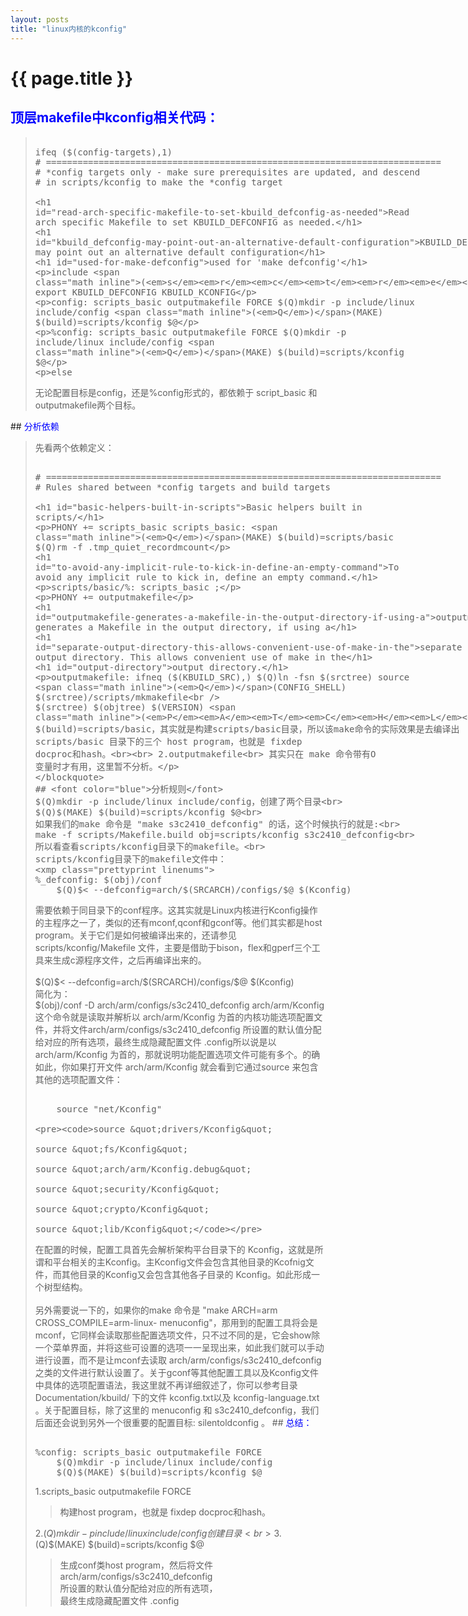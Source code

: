 ```yaml
---
layout: posts
title: "linux内核的kconfig"
---
```


# {{ page.title }}
## <font color="blue">顶层makefile中kconfig相关代码：</font>
<blockquote>
<xmp class="prettyprint linenums">
ifeq ($(config-targets),1)
# ===========================================================================
# *config targets only - make sure prerequisites are updated, and descend
# in scripts/kconfig to make the *config target

# Read arch specific Makefile to set KBUILD_DEFCONFIG as needed.
# KBUILD_DEFCONFIG may point out an alternative default configuration
# used for 'make defconfig'
include $(srctree)/arch/$(SRCARCH)/Makefile
export KBUILD_DEFCONFIG KBUILD_KCONFIG

config: scripts_basic outputmakefile FORCE
    $(Q)mkdir -p include/linux include/config
	$(Q)$(MAKE) $(build)=scripts/kconfig $@

%config: scripts_basic outputmakefile FORCE
	$(Q)mkdir -p include/linux include/config
	$(Q)$(MAKE) $(build)=scripts/kconfig $@

else
</xmp>
无论配置目标是config，还是%config形式的，都依赖于 script_basic 和 outputmakefile两个目标。
</blockquote>
## <font color="blue">分析依赖</font>
<blockquote>
先看两个依赖定义：
<xmp class="prettyprint linenums">
# ===========================================================================
# Rules shared between *config targets and build targets

# Basic helpers built in scripts/
PHONY += scripts_basic
scripts_basic:
    $(Q)$(MAKE) $(build)=scripts/basic
	$(Q)rm -f .tmp_quiet_recordmcount

# To avoid any implicit rule to kick in, define an empty command.
scripts/basic/%: scripts_basic ;

PHONY += outputmakefile
# outputmakefile generates a Makefile in the output directory, if using a
# separate output directory. This allows convenient use of make in the
# output directory.
outputmakefile:
ifneq ($(KBUILD_SRC),)
	$(Q)ln -fsn $(srctree) source
	$(Q)$(CONFIG_SHELL) $(srctree)/scripts/mkmakefile \
	    $(srctree) $(objtree) $(VERSION) $(PATCHLEVEL)
endif
</xmp>
1.script_basic<br>$(Q)$(MAKE) $(build)=scripts/basic，其实就是构建scripts/basic目录，所以该make命令的实际效果是去编译出 scripts/basic 目录下的三个 host program，也就是 fixdep docproc和hash。<br><br>
2.outputmakefile<br>
其实只在 make 命令带有O 变量时才有用，这里暂不分析。
</blockquote>
## <font color="blue">分析规则</font>
$(Q)mkdir -p include/linux include/config，创建了两个目录<br>
$(Q)$(MAKE) $(build)=scripts/kconfig $@<br>
如果我们的make 命令是 "make s3c2410_defconfig" 的话，这个时候执行的就是:<br>
make -f scripts/Makefile.build obj=scripts/kconfig s3c2410_defconfig<br>
所以看查看scripts/kconfig目录下的makefile。<br>
scripts/kconfig目录下的makefile文件中：
<xmp class="prettyprint linenums">
%_defconfig: $(obj)/conf
    $(Q)$< --defconfig=arch/$(SRCARCH)/configs/$@ $(Kconfig)
</xmp>
需要依赖于同目录下的conf程序。这其实就是Linux内核进行Kconfig操作的主程序之一了，类似的还有mconf,qconf和gconf等。他们其实都是host program。关于它们是如何被编译出来的，还请参见 scripts/kconfig/Makefile 文件，主要是借助于bison，flex和gperf三个工具来生成c源程序文件，之后再编译出来的。<br><br>
$(Q)$< --defconfig=arch/$(SRCARCH)/configs/$@ $(Kconfig)<br>
简化为：<br>
$(obj)/conf -D arch/arm/configs/s3c2410_defconfig arch/arm/Kconfig<br>
这个命令就是读取并解析以 arch/arm/Kconfig 为首的内核功能选项配置文件，并将文件arch/arm/configs/s3c2410_defconfig 所设置的默认值分配给对应的所有选项，最终生成隐藏配置文件 .config所以说是以 arch/arm/Kconfig 为首的，那就说明功能配置选项文件可能有多个。的确如此，你如果打开文件 arch/arm/Kconfig 就会看到它通过source 来包含其他的选项配置文件：
<xmp class="prettyprint linenums">
    source "net/Kconfig"

	source "drivers/Kconfig"

	source "fs/Kconfig"

	source "arch/arm/Kconfig.debug"

	source "security/Kconfig"

	source "crypto/Kconfig"

	source "lib/Kconfig"
</xmp>
在配置的时候，配置工具首先会解析架构平台目录下的 Kconfig，这就是所谓和平台相关的主Kconfig。主Kconfig文件会包含其他目录的Kcofnig文件，而其他目录的Kconfig又会包含其他各子目录的 Kconfig。如此形成一个树型结构。<br><br>
另外需要说一下的，如果你的make 命令是 "make ARCH=arm CROSS_COMPILE=arm-linux- menuconfig"，那用到的配置工具将会是 mconf，它同样会读取那些配置选项文件，只不过不同的是，它会show除一个菜单界面，并将这些可设置的选项一一呈现出来，如此我们就可以手动进行设置，而不是让mconf去读取 arch/arm/configs/s3c2410_defconfig 之类的文件进行默认设置了。关于gconf等其他配置工具以及Kconfig文件中具体的选项配置语法，我这里就不再详细叙述了，你可以参考目录 Documentation/kbuild/ 下的文件 kconfig.txt以及 kconfig-language.txt 。关于配置目标，除了这里的 menuconfig 和 s3c2410_defconfig，我们后面还会说到另外一个很重要的配置目标: silentoldconfig 。
## <font color="blue">总结：</font>
<xmp class="prettyprint linenums">
%config: scripts_basic outputmakefile FORCE
    $(Q)mkdir -p include/linux include/config
	$(Q)$(MAKE) $(build)=scripts/kconfig $@
</xmp>
1.scripts_basic outputmakefile FORCE<br>

>构建host program，也就是 fixdep docproc和hash。

2.$(Q)mkdir -p include/linux include/config创建目录<br>
3.$(Q)$(MAKE) $(build)=scripts/kconfig $@<br>

>生成conf类host program，然后将文件 arch/arm/configs/s3c2410_defconfig<br>
所设置的默认值分配给对应的所有选项，<br>
最终生成隐藏配置文件 .config